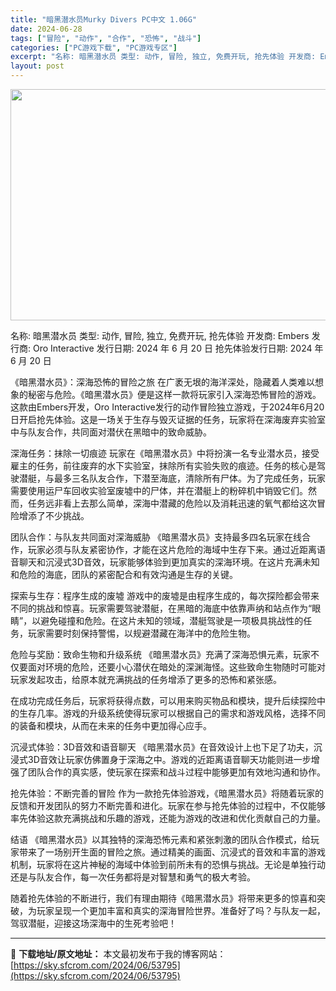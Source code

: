 ```yaml
---
title: "暗黑潜水员Murky Divers PC中文 1.06G"
date: 2024-06-28
tags: ["冒险", "动作", "合作", "恐怖", "战斗"]
categories: ["PC游戏下载", "PC游戏专区"]
excerpt: "名称: 暗黑潜水员 类型: 动作, 冒险, 独立, 免费开玩, 抢先体验 开发商: Embers 发行商: Oro Interactive 发行日期: 2024 年 6 月 20 日 抢先体验发行日期: 2024 年 6 月 20 日 《暗黑潜水员》：深海恐怖的冒险之旅 在广袤无垠的海洋深处，隐藏着&hellip;"
layout: post
---
```


<img class="aligncenter size-full wp-image-53796" src="https://sky.sfcrom.com/wp-content/uploads/2024/06/2024062723562894.webp" alt="" width="660" height="370" />

名称: 暗黑潜水员
类型: 动作, 冒险, 独立, 免费开玩, 抢先体验
开发商: Embers
发行商: Oro Interactive
发行日期: 2024 年 6 月 20 日
抢先体验发行日期: 2024 年 6 月 20 日

《暗黑潜水员》：深海恐怖的冒险之旅
在广袤无垠的海洋深处，隐藏着人类难以想象的秘密与危险。《暗黑潜水员》便是这样一款将玩家引入深海恐怖冒险的游戏。这款由Embers开发，Oro Interactive发行的动作冒险独立游戏，于2024年6月20日开启抢先体验。这是一场关于生存与毁灭证据的任务，玩家将在深海废弃实验室中与队友合作，共同面对潜伏在黑暗中的致命威胁。

深海任务：抹除一切痕迹
玩家在《暗黑潜水员》中将扮演一名专业潜水员，接受雇主的任务，前往废弃的水下实验室，抹除所有实验失败的痕迹。任务的核心是驾驶潜艇，与最多三名队友合作，下潜至海底，清除所有尸体。为了完成任务，玩家需要使用运尸车回收实验室废墟中的尸体，并在潜艇上的粉碎机中销毁它们。然而，任务远非看上去那么简单，深海中潜藏的危险以及消耗迅速的氧气都给这次冒险增添了不少挑战。

团队合作：与队友共同面对深海威胁
《暗黑潜水员》支持最多四名玩家在线合作，玩家必须与队友紧密协作，才能在这片危险的海域中生存下来。通过近距离语音聊天和沉浸式3D音效，玩家能够体验到更加真实的深海环境。在这片充满未知和危险的海底，团队的紧密配合和有效沟通是生存的关键。

探索与生存：程序生成的废墟
游戏中的废墟是由程序生成的，每次探险都会带来不同的挑战和惊喜。玩家需要驾驶潜艇，在黑暗的海底中依靠声纳和站点作为“眼睛”，以避免碰撞和危险。在这片未知的领域，潜艇驾驶是一项极具挑战性的任务，玩家需要时刻保持警惕，以规避潜藏在海洋中的危险生物。

危险与奖励：致命生物和升级系统
《暗黑潜水员》充满了深海恐惧元素，玩家不仅要面对环境的危险，还要小心潜伏在暗处的深渊海怪。这些致命生物随时可能对玩家发起攻击，给原本就充满挑战的任务增添了更多的恐怖和紧张感。

在成功完成任务后，玩家将获得点数，可以用来购买物品和模块，提升后续探险中的生存几率。游戏的升级系统使得玩家可以根据自己的需求和游戏风格，选择不同的装备和模块，从而在未来的任务中更加得心应手。

沉浸式体验：3D音效和语音聊天
《暗黑潜水员》在音效设计上也下足了功夫，沉浸式3D音效让玩家仿佛置身于深海之中。游戏的近距离语音聊天功能则进一步增强了团队合作的真实感，使玩家在探索和战斗过程中能够更加有效地沟通和协作。

抢先体验：不断完善的冒险
作为一款抢先体验游戏，《暗黑潜水员》将随着玩家的反馈和开发团队的努力不断完善和进化。玩家在参与抢先体验的过程中，不仅能够率先体验这款充满挑战和乐趣的游戏，还能为游戏的改进和优化贡献自己的力量。

结语
《暗黑潜水员》以其独特的深海恐怖元素和紧张刺激的团队合作模式，给玩家带来了一场别开生面的冒险之旅。通过精美的画面、沉浸式的音效和丰富的游戏机制，玩家将在这片神秘的海域中体验到前所未有的恐惧与挑战。无论是单独行动还是与队友合作，每一次任务都将是对智慧和勇气的极大考验。

随着抢先体验的不断进行，我们有理由期待《暗黑潜水员》将带来更多的惊喜和突破，为玩家呈现一个更加丰富和真实的深海冒险世界。准备好了吗？与队友一起，驾驭潜艇，迎接这场深海中的生死考验吧！

---
📖 **下载地址/原文地址：** 本文最初发布于我的博客网站：[https://sky.sfcrom.com/2024/06/53795](https://sky.sfcrom.com/2024/06/53795)
